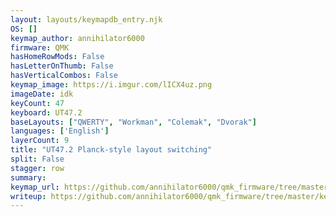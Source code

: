 ```yaml
---
layout: layouts/keymapdb_entry.njk
OS: []
keymap_author: annihilator6000
firmware: QMK
hasHomeRowMods: False
hasLetterOnThumb: False
hasVerticalCombos: False
keymap_image: https://i.imgur.com/lICX4uz.png
imageDate: idk
keyCount: 47
keyboard: UT47.2
baseLayouts: ["QWERTY", "Workman", "Colemak", "Dvorak"]
languages: ['English']
layerCount: 9
title: "UT47.2 Planck-style layout switching"
split: False
stagger: row
summary: 
keymap_url: https://github.com/annihilator6000/qmk_firmware/tree/master/keyboards/ut472/keymaps/annihilator6000
writeup: https://github.com/annihilator6000/qmk_firmware/tree/master/keyboards/ut472/keymaps/annihilator6000/readme.md
---
```

